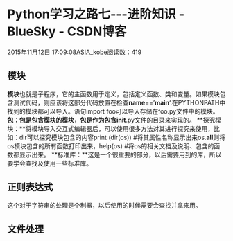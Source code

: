 # Python学习之路七---进阶知识 - BlueSky - CSDN博客
2015年11月12日 17:09:08[ASIA_kobe](https://me.csdn.net/ASIA_kobe)阅读数：419
## 模块
**模块**也就是子程序，它的主函数用于定义，包括定义函数、类和变量。如果模块包含测试代码，则应该将这部分代码放置在检查**name**==’**main**‘.在PYTHONPATH中找到的模块都可以导入。语句import foo可以导入存储在foo.py文件中的模块。 
**包：**包是包含模块的模块，包是作为包含**init**.py文件的目录来实现的。 
**探究模块：**将模块导入交互式编辑器后，可以使用很多方法对其进行探究来使用，比如：dir可以探究模块包含的内容print (dir(os))   #将其属性名称显示出来os.**all**则将os模块包含的所有函数打印出来，help(os)  #将os的相关文档及说明、包含的函数都显示出来。 
**标准库：**这是一个很重要的部分，以后需要用到的库，所以要学会查找及使用一些标准库。
## 正则表达式
这个对于字符串的处理是个利器，以后使用的时候需要会查找并拿来用。
## 文件处理
